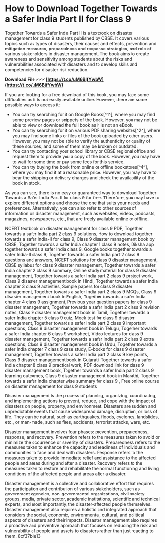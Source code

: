 
 
# How to Download Together Towards a Safer India Part II for Class 9
 
Together Towards a Safer India Part II is a textbook on disaster management for class 9 students published by CBSE. It covers various topics such as types of disasters, their causes and effects, prevention and mitigation measures, preparedness and response strategies, and role of various stakeholders in disaster management. The book aims to create awareness and sensitivity among students about the risks and vulnerabilities associated with disasters and to develop skills and competencies for disaster risk reduction.
 
**Download File 🗸🗸🗸 [https://t.co/uM6BjfYwbW](https://t.co/uM6BjfYwbW)**


 
If you are looking for a free download of this book, you may face some difficulties as it is not easily available online. However, there are some possible ways to access it:
 
- You can try searching for it on Google Books[^1^], where you may find some preview pages or snippets of the book. However, you may not be able to view or download the full book as it is not an eBook.
- You can try searching for it on various PDF sharing websites[^2^], where you may find some links or files of the book uploaded by other users. However, you may not be able to verify the authenticity or quality of these sources, and some of them may be broken or outdated.
- You can try contacting your school library or CBSE regional office and request them to provide you a copy of the book. However, you may have to wait for some time or pay some fees for this service.
- You can try buying the book from online or offline bookstores[^4^], where you may find it at a reasonable price. However, you may have to bear the shipping or delivery charges and check the availability of the book in stock.

As you can see, there is no easy or guaranteed way to download Together Towards a Safer India Part II for class 9 for free. Therefore, you may have to explore different options and choose the one that suits your needs and preferences. Alternatively, you can also refer to other sources of information on disaster management, such as websites, videos, podcasts, magazines, newspapers, etc., that are freely available online or offline.
 
NCERT textbook on disaster management for class 9 PDF,  Together towards a safer India part 2 class 9 solutions,  How to download together towards a safer India-II for class 9,  Class 9 disaster management book by CBSE,  Together towards a safer India chapter 1 class 9 notes,  Diksha app together towards a safer India class 9,  Google books together towards a safer India-II class 9,  Together towards a safer India part 2 class 9 questions and answers,  NCERT solutions for class 9 disaster management,  CBSE syllabus for class 9 disaster management,  Together towards a safer India chapter 2 class 9 summary,  Online study material for class 9 disaster management,  Together towards a safer India part 2 class 9 project work,  Class 9 disaster management book in Hindi,  Together towards a safer India chapter 3 class 9 activities,  Sample papers for class 9 disaster management,  Together towards a safer India part 2 class 9 MCQs,  Class 9 disaster management book in English,  Together towards a safer India chapter 4 class 9 assignment,  Previous year question papers for class 9 disaster management,  Together towards a safer India part 2 class 9 revision notes,  Class 9 disaster management book in Tamil,  Together towards a safer India chapter 5 class 9 quiz,  Mock test for class 9 disaster management,  Together towards a safer India part 2 class 9 important questions,  Class 9 disaster management book in Telugu,  Together towards a safer India chapter 6 class 9 worksheet,  Video lectures for class 9 disaster management,  Together towards a safer India part 2 class 9 extra questions,  Class 9 disaster management book in Urdu,  Together towards a safer India chapter 7 class 9 case study,  E-books for class 9 disaster management,  Together towards a safer India part 2 class 9 key points,  Class 9 disaster management book in Gujarati,  Together towards a safer India chapter 8 class 9 practical work,  PDF download link for class 9 disaster management book,  Together towards a safer India part 2 class 9 learning outcomes,  Class 9 disaster management book in Marathi,  Together towards a safer India chapter wise summary for class 9 ,  Free online course on disaster management for class 9 students
  
Disaster management is the process of planning, organizing, coordinating, and implementing actions to prevent, reduce, and cope with the impact of disasters on people, property, and environment. Disasters are sudden and unpredictable events that cause widespread damage, disruption, or loss of life. They can be natural, such as earthquakes, floods, cyclones, landslides, etc., or man-made, such as fires, accidents, terrorist attacks, wars, etc.
 
Disaster management involves four phases: prevention, preparedness, response, and recovery. Prevention refers to the measures taken to avoid or minimize the occurrence or severity of disasters. Preparedness refers to the measures taken to enhance the capacity and readiness of individuals and communities to face and deal with disasters. Response refers to the measures taken to provide immediate relief and assistance to the affected people and areas during and after a disaster. Recovery refers to the measures taken to restore and rehabilitate the normal functioning and living conditions of the affected people and areas after a disaster.
 
Disaster management is a collective and collaborative effort that requires the participation and contribution of various stakeholders, such as government agencies, non-governmental organizations, civil society groups, media, private sector, academic institutions, scientific and technical experts, and most importantly, the disaster-affected people themselves. Disaster management also requires a holistic and integrated approach that considers the social, economic, environmental, cultural, and political aspects of disasters and their impacts. Disaster management also requires a proactive and preventive approach that focuses on reducing the risk and vulnerability of people and assets to disasters rather than just reacting to them.
 8cf37b1e13
 
